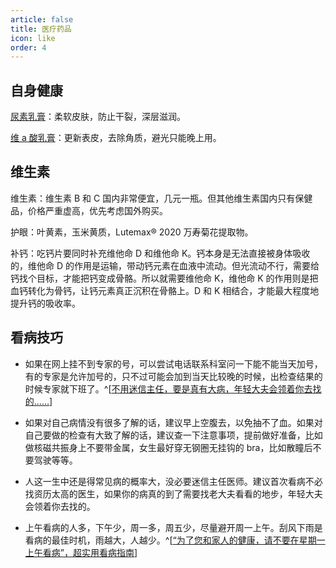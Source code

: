 ```yaml
---
article: false
title: 医疗药品
icon: like
order: 4
---
```


## 自身健康

[尿素乳膏](https://detail.tmall.com/item.htm?id=542176943787)：柔软皮肤，防止干裂，深层滋润。

[维 a 酸乳膏](https://detail.tmall.com/item.htm?id=568724954216)：更新表皮，去除角质，避光只能晚上用。


## 维生素

维生素：维生素 B 和 C 国内非常便宜，几元一瓶。但其他维生素国内只有保健品，价格严重虚高，优先考虑国外购买。

护眼：叶黄素，玉米黄质，Lutemax® 2020 万寿菊花提取物。

补钙：吃钙片要同时补充维他命 D 和维他命 K。钙本身是无法直接被身体吸收的，维他命 D 的作用是运输，带动钙元素在血液中流动。但光流动不行，需要给钙找个目标，才能把钙变成骨骼。所以就需要维他命 K，维他命 K 的作用则是把血钙转化为骨钙，让钙元素真正沉积在骨骼上。D 和 K 相结合，才能最大程度地提升钙的吸收率。

## 看病技巧

- 如果在网上挂不到专家的号，可以尝试电话联系科室问一下能不能当天加号，有的专家是允许加号的，只不过可能会加到当天比较晚的时候，出检查结果的时候专家就下班了。^[[不用迷信主任，要是真有大病，年轻大夫会领着你去找的……](https://www.guokr.com/article/461939/)]

- 如果对自己病情没有很多了解的话，建议早上空腹去，以免抽不了血。如果对自己要做的检查有大致了解的话，建议查一下注意事项，提前做好准备，比如做核磁共振身上不要带金属，女生最好穿无钢圈无挂钩的 bra，比如散瞳后不要驾驶等等。

- 人这一生中还是得常见病的概率大，没必要迷信主任医师。建议首次看病不必找资历太高的医生，如果你的病真的到了需要找老大夫看看的地步，年轻大夫会领着你去找的。

- 上午看病的人多，下午少，周一多，周五少，尽量避开周一上午。刮风下雨是看病的最佳时机，雨越大，人越少。^[[“为了您和家人的健康，请不要在星期一上午看病”，超实用看病指南](https://www.guokr.com/article/461706/)]
